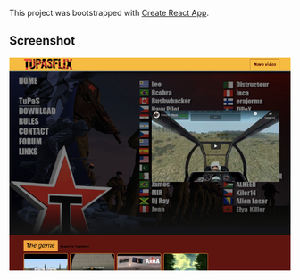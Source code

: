 This project was bootstrapped with [Create React App](https://github.com/facebook/create-react-app).

## Screenshot

![HOME PAGE](public/screenshot-localhost-3000-2020.07.28-11-48-30.png)



